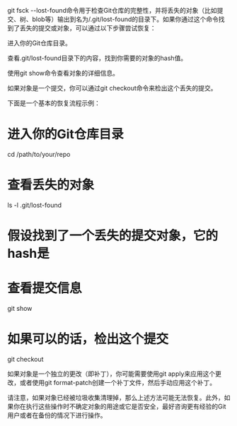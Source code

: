 git fsck --lost-found命令用于检查Git仓库的完整性，并将丢失的对象（比如提交、树、blob等）输出到名为/.git/lost-found的目录下。如果你通过这个命令找到了丢失的提交或对象，可以通过以下步骤尝试恢复：

进入你的Git仓库目录。

查看.git/lost-found目录下的内容，找到你需要的对象的hash值。

使用git show命令查看对象的详细信息。

如果对象是一个提交，你可以通过git checkout命令来检出这个丢失的提交。

下面是一个基本的恢复流程示例：

# 进入你的Git仓库目录
cd /path/to/your/repo
 
# 查看丢失的对象
ls -l .git/lost-found
 
# 假设找到了一个丢失的提交对象，它的hash是<commit-hash>
# 查看提交信息
git show <commit-hash>
 
# 如果可以的话，检出这个提交
git checkout <commit-hash>

如果对象是一个独立的更改（即补丁），你可能需要使用git apply来应用这个更改，或者使用git format-patch创建一个补丁文件，然后手动应用这个补丁。

请注意，如果对象已经被垃圾收集清理掉，那么上述方法可能无法恢复。此外，如果你在执行这些操作时不确定对象的用途或它是否安全，最好咨询更有经验的Git用户或者在备份的情况下进行操作。